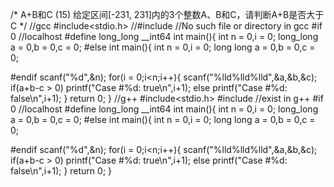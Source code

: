 /*
A+B和C (15)
给定区间[-231, 231]内的3个整数A、B和C，请判断A+B是否大于C
*/
//gcc
#include<stdio.h>
//#include<iostream> //No such file or directory in gcc
#if 0 //localhost
	#define long_long __int64
	int main(){
		int n = 0,i = 0;
		long_long a = 0,b = 0,c = 0;
#else
	int main(){
		int n = 0,i = 0;
		long long a = 0,b = 0,c = 0;
	
#endif
	scanf("%d",&n);
	for(i = 0;i<n;i++){
		scanf("%lld%lld%lld",&a,&b,&c);
		if(a+b-c > 0)
			printf("Case #%d: true\n",i+1);
		else
			printf("Case #%d: false\n",i+1);
	}
	return 0;
}
//g++
#include<stdio.h>
#include<iostream> //exist in g++
#if 0 //localhost
	#define long_long __int64
	int main(){
		int n = 0,i = 0;
		long_long a = 0,b = 0,c = 0;
#else
	int main(){
		int n = 0,i = 0;
		long long a = 0,b = 0,c = 0;
	
#endif
	scanf("%d",&n);
	for(i = 0;i<n;i++){
		scanf("%lld%lld%lld",&a,&b,&c);
		if(a+b-c > 0)
			printf("Case #%d: true\n",i+1);
		else
			printf("Case #%d: false\n",i+1);
	}
	return 0;
}

